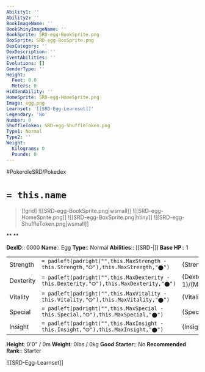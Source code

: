 ```yaml
---
Ability1: ''
Ability2: ''
BookImageName: ''
BookShinyImageName: ''
BookSprite: SRD-egg-BookSprite.png
BoxSprite: SRD-egg-BoxSprite.png
DexCategory: ''
DexDescription: ''
EventAbilities: ''
Evolutions: []
GenderType: ''
Height:
  Feet: 0.0
  Meters: 0
HiddenAbility: ''
HomeSprite: SRD-egg-HomeSprite.png
Image: egg.png
Learnset: '[[SRD-Egg-Learnset]]'
Legendary: 'No'
Number: 0
ShuffleToken: SRD-egg-ShuffleToken.png
Type1: Normal
Type2: ''
Weight:
  Kilograms: 0
  Pounds: 0
---
```


#PokeroleSRD/Pokedex

# `= this.name`

> [!grid]
> ![[SRD-egg-BookSprite.png|wsmall]]
> ![[SRD-egg-HomeSprite.png]]
> ![[SRD-egg-BoxSprite.png|htiny]]
> ![[SRD-egg-ShuffleToken.png|wsmall]]


**
**

**DexID**:: 0000
**Name**:: Egg
**Type**:: Normal
**Abilities**:: [[SRD-|]]
**Base HP**:: 1

|           |                                                                                        |                                          |
| --------- | -------------------------------------------------------------------------------------- | ---------------------------------------- |
| Strength  | `= padleft(padright("",this.MaxStrength - this.Strength,"⭘"),this.MaxStrength,"⬤")`    | (Strength::1)/(MaxStrength::1)   |
| Dexterity | `= padleft(padright("",this.MaxDexterity - this.Dexterity,"⭘"),this.MaxDexterity,"⬤")` | (Dexterity:: 1)/(MaxDexterity::1) |
| Vitality  | `= padleft(padright("",this.MaxVitality - this.Vitality,"⭘"),this.MaxVitality,"⬤")`    | (Vitality::1)/(MaxVitality::1)   |
| Special   | `= padleft(padright("",this.MaxSpecial - this.Special,"⭘"),this.MaxSpecial,"⬤")`       | (Special::1)/(MaxSpecial::1)     |
| Insight   | `= padleft(padright("",this.MaxInsight - this.Insight,"⭘"),this.MaxInsight,"⬤")`       | (Insight::1)/(MaxInsight::1)     |

**Height**: 0'0" / 0m
**Weight**: 0lbs / 0kg
**Good Starter**:: No
**Recommended Rank**:: Starter

![[SRD-Egg-Learnset]]